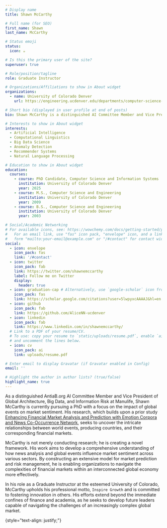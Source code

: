 ```yaml
---
# Display name
title: Shawn McCarthy

# Full name (for SEO)
first_name: Shawn
last_name: McCarthy

# Status emoji
status:
  icon: ☕️

# Is this the primary user of the site?
superuser: true

# Role/position/tagline
role: Graduate Instructor

# Organizations/Affiliations to show in About widget
organizations:
  - name: University of Colorado Denver
    url: https://engineering.ucdenver.edu/departments/computer-science-and-engineering

# Short bio (displayed in user profile at end of posts)
bio: Shawn McCarthy is a distinguished AI Committee Member and Vice President of Global Architecture, Big Data, and Information Risk at Manulife. He is currently pursuing a PhD, focusing on the impact of global events on market sentiment, and is developing an extensive model for market prediction and risk management. Additionally, as a Graduate Instructor at the University of Colorado, he fosters innovation and growth in future leaders. His work consistently echoes his professional motto `Inspire Growth.`

# Interests to show in About widget
interests:
  - Artificial Intelligence
  - Computational Linguistics
  - Big Data Science
  - Anomaly Detection
  - Recommender Systems 
  - Natural Language Processing

# Education to show in About widget
education:
  courses:
    - course: PhD Candidate, Computer Science and Information Systems
      institution: University of Colorado Denver
      year: 2025
    - course: M.S., Computer Science and Engineering
      institution: University of Colorado Denver
      year: 2009
    - course: B.S., Computer Science and Engineering
      institution: University of Colorado Denver
      year: 2003

# Social/Academic Networking
# For available icons, see: https://wowchemy.com/docs/getting-started/page-builder/#icons
#   For an email link, use "fas" icon pack, "envelope" icon, and a link in the
#   form "mailto:your-email@example.com" or "/#contact" for contact widget.
social:
  - icon: envelope
    icon_pack: fas
    link: '/#contact'
  - icon: twitter
    icon_pack: fab
    link: https://twitter.com/shawnemccarthy
    label: Follow me on Twitter
    display:
      header: true
  - icon: graduation-cap # Alternatively, use `google-scholar` icon from `ai` icon pack
    icon_pack: fas
    link: https://scholar.google.com/citations?user=5lwpyxcAAAAJ&hl=en
  - icon: github
    icon_pack: fab
    link: https://github.com/AliceNN-ucdenver
  - icon: linkedin
    icon_pack: fab
    link: https://www.linkedin.com/in/shawnemccarthy/
  # Link to a PDF of your resume/CV.
  # To use: copy your resume to `static/uploads/resume.pdf`, enable `ai` icons in `params.yaml`,
  # and uncomment the lines below.
  - icon: cv
    icon_pack: ai
    link: uploads/resume.pdf

# Enter email to display Gravatar (if Gravatar enabled in Config)
email: ''

# Highlight the author in author lists? (true/false)
highlight_name: true
---
```

As a distinguished AntiaB.org AI Committee Member and Vice President of Global Architecture, Big Data, and Information Risk at Manulife, Shawn McCarthy is currently pursuing a PhD with a focus on the impact of global events on market sentiment. His research, which builds upon a prior study [Enhancing Financial Market Analysis and Prediction with Emotion Corpora and News Co-Occurrence Network](https://www.mdpi.com/1911-8074/16/4/226), seeks to uncover the intricate relationships between world events, producing countries, and their corresponding financial markets.

McCarthy is not merely conducting research; he is creating a novel framework. His work aims to develop a comprehensive understanding of how news analysis and global events influence market sentiment across various sectors. By constructing an extensive model for market prediction and risk management, he is enabling organizations to navigate the complexities of financial markets within an interconnected global economy more effectively.

In his role as a Graduate Instructor at the esteemed University of Colorado, McCarthy upholds his professional motto, `Inspire Growth` and is committed to fostering innovation in others. His efforts extend beyond the immediate confines of finance and academia, as he seeks to develop future leaders capable of navigating the challenges of an increasingly complex global market.

{style="text-align: justify;"}
